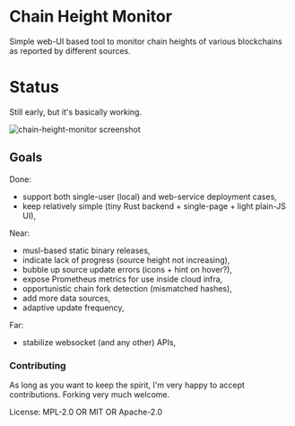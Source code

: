 # Chain Height Monitor

Simple web-UI based tool to monitor chain heights of various blockchains
as reported by different sources.

# Status

Still early, but it's basically working.

![chain-height-monitor screenshot](https://i.imgur.com/QKOJ8aq.png)

## Goals

Done:

* support both single-user (local) and web-service deployment cases,
* keep relatively simple (tiny Rust backend + single-page + light plain-JS UI),

Near:

* musl-based static binary releases,
* indicate lack of progress (source height not increasing),
* bubble up source update errors (icons + hint on hover?),
* expose Prometheus metrics for use inside cloud infra,
* opportunistic chain fork detection (mismatched hashes),
* add more data sources,
* adaptive update frequency,

Far:

* stabilize websocket (and any other) APIs,


### Contributing

As long as you want to keep the spirit, I'm very happy to accept contributions.
Forking very much welcome.

License: MPL-2.0 OR MIT OR Apache-2.0
